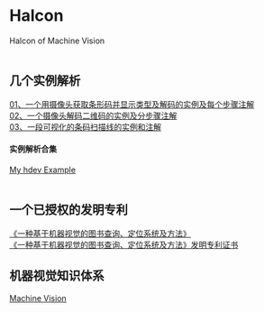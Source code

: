 # Halcon
Halcon of Machine Vision
<br><br>

## 几个实例解析
[01、一个用摄像头获取条形码并显示类型及解码的实例及每个步骤注解](一个用摄像头获取条形码并显示类型及解码的实例及每个步骤注解.md)<br>
[02、一个摄像头解码二维码的实例及分步骤注解](一个摄像头解码二维码的实例及分步骤注解.md)<br>
[03、一段可视化的条码扫描线的实例和注解](一段可视化的条码扫描线的实例和注解.md)<br>
#### 实例解析合集
[My hdev Example](http://ooou6mjma.bkt.clouddn.com/MyhdevExample.pdf)
<br><br>

## 一个已授权的发明专利
[《一种基于机器视觉的图书查询、定位系统及方法》](http://ooou6mjma.bkt.clouddn.com/CN201410092622HYJ.pdf)
<br>
[《一种基于机器视觉的图书查询、定位系统及方法》发明专利证书](https://github.com/bitbyte27/Halcon/blob/master/201410092622.1%E4%B8%80%E7%A7%8D%E5%9F%BA%E4%BA%8E%E6%9C%BA%E5%99%A8%E8%A7%86%E8%A7%89%E7%9A%84%E5%9B%BE%E4%B9%A6%E6%9F%A5%E8%AF%A2%E3%80%81%E5%AE%9A%E4%BD%8D%E7%B3%BB%E7%BB%9F%E5%8F%8A%E6%96%B9%E6%B3%95.jpg)
<br>

## 机器视觉知识体系
[Machine Vision](http://ooou6mjma.bkt.clouddn.com/MachineVision.pdf)
